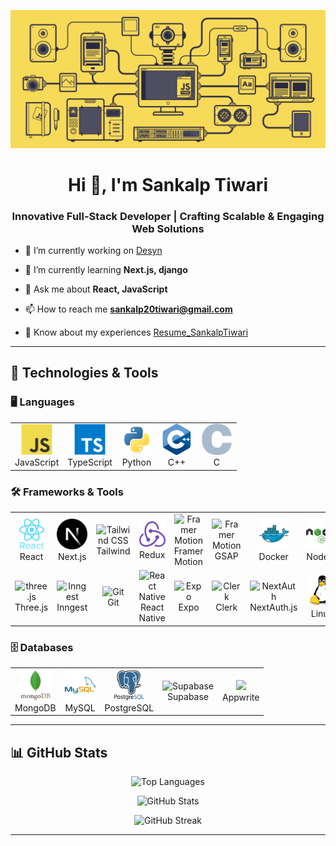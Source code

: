 ![MasterHead](https://raw.githubusercontent.com/muhammadnurulahsan/muhammadnurulahsan/main/ahsan.gif)

<h1 align="center">Hi 👋, I'm Sankalp Tiwari</h1>
<h3 align="center">Innovative Full-Stack Developer | Crafting Scalable & Engaging Web Solutions</h3>


- 🔭 I’m currently working on [Desyn](https://desyn.vercel.app/)

- 🌱 I’m currently learning **Next.js, django**

- 💬 Ask me about **React, JavaScript**

- 📫 How to reach me **sankalp20tiwari@gmail.com**

- 📄 Know about my experiences [Resume_SankalpTiwari](https://drive.google.com/file/d/1-05_dynhP-o3FLXCUA-Uad0IbeIFr3Y7/view?usp=sharing)

---

## 🚀 Technologies & Tools  

### 🖥️ Languages  
<table>
  <tr>
    <td align="center"><img src="https://raw.githubusercontent.com/devicons/devicon/master/icons/javascript/javascript-original.svg" alt="JavaScript" width="50"/><br>JavaScript</td>
    <td align="center"><img src="https://raw.githubusercontent.com/devicons/devicon/master/icons/typescript/typescript-original.svg" alt="TypeScript" width="50"/><br>TypeScript</td>
    <td align="center"><img src="https://raw.githubusercontent.com/devicons/devicon/master/icons/python/python-original.svg" alt="Python" width="50"/><br>Python</td>
    <td align="center"><img src="https://raw.githubusercontent.com/devicons/devicon/master/icons/cplusplus/cplusplus-original.svg" alt="C++" width="50"/><br>C++</td>
    <td align="center"><img src="https://raw.githubusercontent.com/devicons/devicon/master/icons/c/c-original.svg" alt="C" width="50"/><br>C</td>
  </tr>
</table>

### 🛠️ Frameworks & Tools  
<table>
  <tr>
    <td align="center"><img src="https://raw.githubusercontent.com/devicons/devicon/master/icons/react/react-original-wordmark.svg" alt="React" width="50"/><br>React</td>
    <td align="center"><img src="https://raw.githubusercontent.com/devicons/devicon/master/icons/nextjs/nextjs-original.svg" alt="Next.js" width="50"/><br>Next.js</td>
    <td align="center"><img src="https://www.vectorlogo.zone/logos/tailwindcss/tailwindcss-icon.svg" alt="Tailwind CSS" width="50"/><br>Tailwind</td>
    <td align="center"><img src="https://raw.githubusercontent.com/devicons/devicon/master/icons/redux/redux-original.svg" alt="Redux" width="50"/><br>Redux</td>
    <td align="center"><img src="https://cdn.worldvectorlogo.com/logos/framer-motion.svg" alt="Framer Motion" width="50"/><br>Framer Motion</td>
    <td align="center"><img src="https://s3-us-west-2.amazonaws.com/s.cdpn.io/16327/logo.gif" alt="Framer Motion" width="50"/><br>GSAP</td>
     <td align="center"><img src="https://raw.githubusercontent.com/devicons/devicon/master/icons/docker/docker-original.svg" alt="Docker" width="50"/><br>Docker</td>
     <td align="center"><img src="https://raw.githubusercontent.com/devicons/devicon/master/icons/nodejs/nodejs-original-wordmark.svg" alt="Node.js" width="50"/><br>Node.js</td>
     <td align="center"><img src="https://www.vectorlogo.zone/logos/getpostman/getpostman-icon.svg" alt="Postman" width="50"/><br>Postman</td>
    <td align="center"><img src="https://media.licdn.com/dms/image/v2/D4D0BAQHKPJgeFlB8Tw/company-logo_200_200/company-logo_200_200/0/1719255648138/arcjet_logo?e=2147483647&v=beta&t=ks2wTbRXTk0t9Fj-2KOkN5qw6FezoiAILZDz0jpGxBY" alt="Arcjet" width="50"/><br>Arcjet</td>
     <td align="center"><img src="https://cdn.jsdelivr.net/gh/devicons/devicon@latest/icons/express/express-original.svg" alt= "express" width= "50"/><br>express</td>
  </tr>
  <tr>
    <td align="center"><img src="https://canada1.discourse-cdn.com/flex035/uploads/threejs/optimized/2X/e/e4f86d2200d2d35c30f7b1494e96b9595ebc2751_2_1016x1024.png" alt="three.js" width= "50"/><br>Three.js</td>
    <td align="center"><img src="https://inngest.com/favicon.ico" alt="Inngest" width="50"/><br>Inngest</td>
    <td align="center"><img src="https://www.vectorlogo.zone/logos/git-scm/git-scm-icon.svg" alt="Git" width="50"/><br>Git</td>
    <td align="center"><img src="https://upload.wikimedia.org/wikipedia/commons/thumb/a/a7/React-icon.svg/1200px-React-icon.svg.png" alt="React Native" width= "50"/><br>React Native</td>
    <td align="center"><img src="https://images.icon-icons.com/2389/PNG/512/expo_logo_icon_145293.png" alt= "Expo" width= "50"/><br>Expo</td>
    <td align="center"><img src="https://imgix.cosmicjs.com/9d8bc340-e63d-11ee-b074-b5c8fe3ef189-clerk.webp?w=200&h=200&fit=crop&auto=format,compression" alt="Clerk" width= "50"/><br>Clerk</td>
    <td align="center"><img src="https://next-auth.js.org/img/logo/logo-sm.png" alt="NextAuth" width= "50"/><br>NextAuth.js</td>
    <td align="center"><img src="https://raw.githubusercontent.com/devicons/devicon/master/icons/linux/linux-original.svg" alt="Linux" width="50"/><br>Linux</td>
    <td align="center"><img src="https://cdn.jsdelivr.net/gh/devicons/devicon@latest/icons/vercel/vercel-original.svg" alt="Vercel" width= "50"/><br>Vercel</td>
    <td align="center"><img src="https://cdn.jsdelivr.net/gh/devicons/devicon@latest/icons/vscode/vscode-original.svg" alt= "VS Code"  width= "50"/><br>VS Code</td>
  </tr>
    
</table>

### 🗄️ Databases  
<table>
  <tr>
    <td align="center"><img src="https://raw.githubusercontent.com/devicons/devicon/master/icons/mongodb/mongodb-original-wordmark.svg" alt="MongoDB" width="50"/><br>MongoDB</td>
    <td align="center"><img src="https://raw.githubusercontent.com/devicons/devicon/master/icons/mysql/mysql-original-wordmark.svg" alt="MySQL" width="50"/><br>MySQL</td>
    <td align="center"><img src="https://raw.githubusercontent.com/devicons/devicon/master/icons/postgresql/postgresql-original-wordmark.svg" alt="PostgreSQL" width="50"/><br>PostgreSQL</td>
    <td align="center"><img src="https://cdn.jsdelivr.net/gh/devicons/devicon@latest/icons/supabase/supabase-original.svg" alt="Supabase" width="50"/><br>Supabase</td>
    <td align="center"><img src="https://cdn.jsdelivr.net/gh/devicons/devicon@latest/icons/appwrite/appwrite-original.svg" /><br>Appwrite</td>
  </tr>
</table>

---

## 📊 GitHub Stats  

<p align="center">
  <img src="https://github-readme-stats.vercel.app/api/top-langs?username=sankalp20tiwari&show_icons=true&locale=en&layout=compact&theme=dark" alt="Top Languages" />
</p>

<p align="center">
  <img src="https://github-readme-stats.vercel.app/api?username=sankalp20tiwari&show_icons=true&locale=en&theme=dark" alt="GitHub Stats" />
</p>

<p align="center">
  <img src="https://github-readme-streak-stats.herokuapp.com/?user=sankalp20tiwari&theme=dark" alt="GitHub Streak" />
</p>


---







